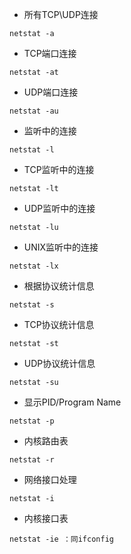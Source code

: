 * 所有TCP\UDP连接

````
netstat -a
````

* TCP端口连接

````
netstat -at
````
* UDP端口连接

````
netstat -au
````
* 监听中的连接

````
netstat -l
````
* TCP监听中的连接
 
````
netstat -lt
````
* UDP监听中的连接


````
netstat -lu
````
* UNIX监听中的连接

````
netstat -lx
````

* 根据协议统计信息

````
netstat -s
````

* TCP协议统计信息

````
netstat -st
````

* UDP协议统计信息

````
netstat -su
````

* 显示PID/Program Name

````
netstat -p
````

* 内核路由表

````
netstat -r
````

* 网络接口处理

````
netstat -i
````

* 内核接口表

````
netstat -ie ：同ifconfig
````


